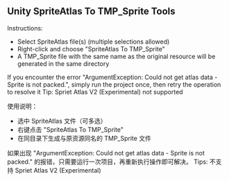 ## Unity SpriteAtlas To TMP_Sprite Tools


Instructions:
- Select SpriteAtlas file(s) (multiple selections allowed)
- Right-click and choose "SpriteAtlas To TMP_Sprite"
- A TMP_Sprite file with the same name as the original resource will be generated in the same directory

If you encounter the error "ArgumentException: Could not get atlas data - Sprite is not packed.", simply run the project once, then retry the operation to resolve it
Tip: Spriet Atlas V2 (Experimental) not supported


使用说明：
- 选中 SpriteAtlas 文件（可多选）
- 右键点击 "SpriteAtlas To TMP_Sprite"
- 在同目录下生成与原资源同名的 TMP_Sprite 文件

如果出现 "ArgumentException: Could not get atlas data - Sprite is not packed." 的报错，只需要运行一次项目，再重新执行操作即可解决。
Tips: 不支持 Spriet Atlas V2 (Experimental)